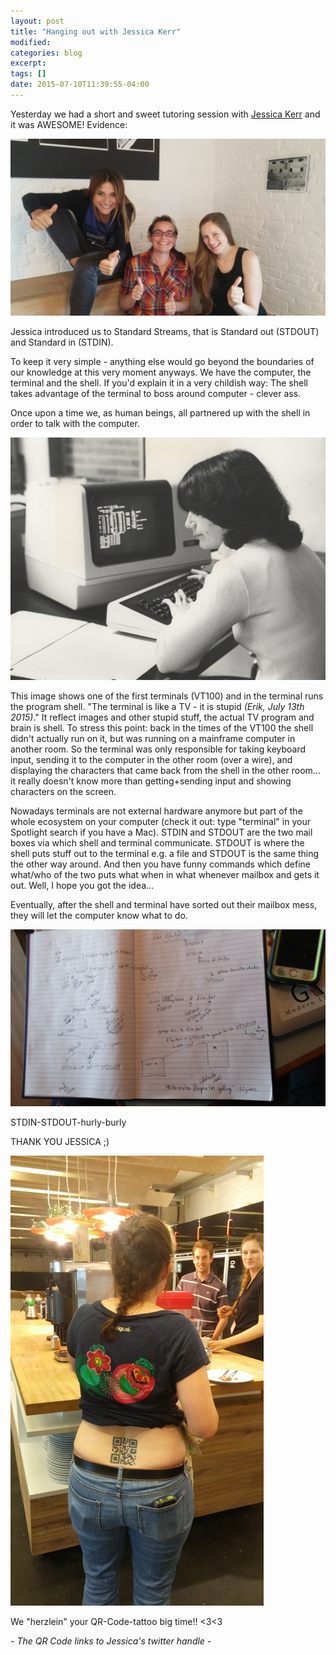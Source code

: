 ```yaml
---
layout: post
title: "Hanging out with Jessica Kerr"
modified:
categories: blog
excerpt:
tags: []
date: 2015-07-10T11:39:55-04:00
---
```


Yesterday we had a short and sweet tutoring session with [Jessica Kerr](https://twitter.com/jessitron?lang=de) and it was AWESOME! Evidence:

![Hanging out](/images/JessicaKerr.jpg)

Jessica introduced us to Standard Streams, that is Standard out (STDOUT) and Standard in (STDIN).

To keep it very simple - anything else would go beyond the boundaries of our knowledge at this very moment anyways.
We have the computer, the terminal and the shell. If you'd explain it in a very childish way: The shell takes advantage of the terminal to boss around computer - clever ass. 

Once upon a time we, as human beings, all partnered up with the shell in order to talk with the computer. 

![TV100](/images/TV100.jpg)

This image shows one of the first terminals (VT100) and in the terminal runs the program shell. "The terminal is like a TV - it is stupid *(Erik, July 13th 2015)*." It reflect images and other stupid stuff, the actual TV program and brain is shell.
To stress this point: back in the times of the VT100 the shell didn't actually run on it, but was running on a mainframe computer in another room. So the terminal was only responsible for taking keyboard input, sending it to the computer in the other room (over a wire), and displaying the characters that came back from the shell in the other room... it really doesn't know more than getting+sending input and showing characters on the screen.

Nowadays terminals are not external hardware anymore but part of the whole ecosystem on your computer (check it out: type "terminal" in your Spotlight search if you have a Mac). 
STDIN and STDOUT are the two mail boxes via which shell and terminal communicate. STDOUT is where the shell puts stuff out to the terminal e.g. a file and STDOUT is the same thing the other way around. And then you have funny commands which define what/who of the two puts what when in what whenever mailbox and gets it out. Well, I hope you got the idea... 

Eventually, after the shell and terminal have sorted out their mailbox mess, they will let the computer know what to do.

![STDINOUT](/images/STDOUTIN.jpg)

STDIN-STDOUT-hurly-burly


THANK YOU JESSICA ;)


![Jessica](/images/Jessicas_personal_QR_code.jpg)

We "herzlein" your QR-Code-tattoo big time!! <3<3

*- The QR Code links to Jessica's twitter handle -*


